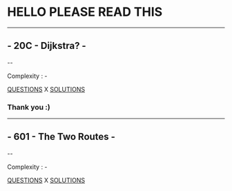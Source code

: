 # HELLO PLEASE READ THIS 
---
## - 20C - Dijkstra? -
--



  Complexity : -
  
[QUESTIONS](http://codeforces.com/problemset/problem/20/C)
X
[SOLUTIONS](https://google.com)

### Thank you :)

___

## - 601 - The Two Routes -
--


Complexity : -


[QUESTIONS](http://codeforces.com/problemset/problem/601/A)
X
[SOLUTIONS](https://google.com)
